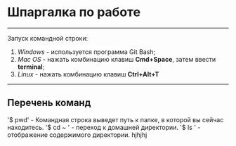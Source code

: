 # Шпаргалка по работе

---
Запуск командной строки:
1. *Windows*  - используется программа Git Bash;
2. *Mac OS* - нажать комбинацию клавиш **Cmd+Space**, затем ввести **terminal**;
3. *Linux* - нажать комбинацию клавиш **Ctrl+Alt+T**
---
## Перечень команд
'$ pwd' - Командная строка выведет путь к папке, в которой вы сейчас находитесь. 
'$ cd ~ ' - переход к домашней директории.
'$ ls ' - отображение содержимого директории.
hjhjhj